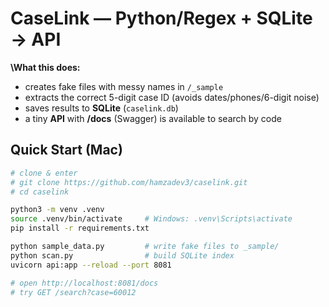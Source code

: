 # CaseLink — Python/Regex + SQLite → API

**\What this does:**

- creates fake files with messy names in `/_sample`
- extracts the correct 5-digit case ID (avoids dates/phones/6-digit noise)
- saves results to **SQLite** (`caselink.db`)
- a tiny **API** with **/docs** (Swagger) is available to search by code

## Quick Start (Mac)

```bash
# clone & enter
# git clone https://github.com/hamzadev3/caselink.git
# cd caselink

python3 -m venv .venv
source .venv/bin/activate     # Windows: .venv\Scripts\activate
pip install -r requirements.txt

python sample_data.py         # write fake files to _sample/
python scan.py                # build SQLite index
uvicorn api:app --reload --port 8081

# open http://localhost:8081/docs
# try GET /search?case=60012
```
